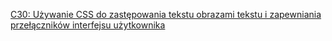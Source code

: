 [C30: Używanie CSS do zastępowania tekstu obrazami tekstu i zapewniania przełączników interfejsu użytkownika](http://www.w3.org/TR/2016/NOTE-WCAG20-TECHS-20161007/C30)
